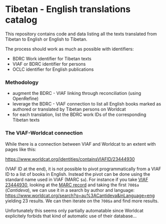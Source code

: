 # Tibetan - English translations catalog

This repository contains code and data listing all the texts translated from Tibetan to English or English to Tibetan.

The process should work as much as possible with identifiers:
- BDRC Work identifier for Tibetan texts
- VIAF or BDRC identifier for persons
- OCLC identifier for English publications

### Methodology

- augment the BDRC - VIAF linking through reconciliation (using OpenRefine)
- leverage the BDRC - VIAF connection to list all English books marked as authored or translated by Tibetan persons on Worldcat
- for each translation, list the BDRC work IDs of the corresponding Tibetan texts

### The VIAF-Worldcat connection

While there is a connection between VIAF and Worldcat to an extent with pages like this:

https://www.worldcat.org/identities/containsVIAFID/23444930

(VIAF ID at the end), it is not possible to pivot programmatically from a VIAF ID to a list of books in English. Instead the pivot can be done using the standard name used in VIAF (MARC `$a`). For instance if you take [VIAF 23444930](https://viaf.org/viaf/23444930/), looking at the [MARC record](https://viaf.org/viaf/23444930/marc21.xml) and taking the first `700$a` (*Cantideva*), we can use it in a search by author and language: https://www.worldcat.org/search?q=au%3ACantideva&inLanguage=eng yielding 23 results. We can then iterate on the `700$a` and find more results.

Unfortunately this seems only partially automatable since Worldcat explicitely forbids that kind of automatic use of their database...